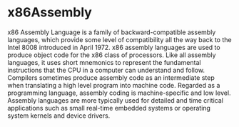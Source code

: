 # x86Assembly
x86 Assembly Language is a family of backward-compatible assembly languages, which provide some level of compatibility all the way back to the Intel 8008 introduced in April 1972. x86 assembly languages are used to produce object code for the x86 class of processors. Like all assembly languages, it uses short mnemonics to represent the fundamental instructions that the CPU in a computer can understand and follow. Compilers sometimes produce assembly code as an intermediate step when translating a high level program into machine code. Regarded as a programming language, assembly coding is machine-specific and low level. Assembly languages are more typically used for detailed and time critical applications such as small real-time embedded systems or operating system kernels and device drivers. 
